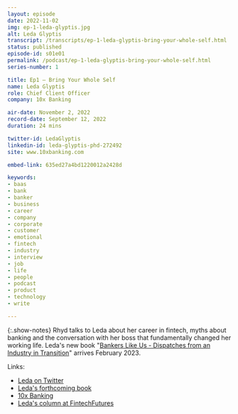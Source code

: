 ```yaml
---
layout: episode
date: 2022-11-02
img: ep-1-leda-glyptis.jpg
alt: Leda Glyptis
transcript: /transcripts/ep-1-leda-glyptis-bring-your-whole-self.html
status: published
episode-id: s01e01
permalink: /podcast/ep-1-leda-glyptis-bring-your-whole-self.html
series-number: 1

title: Ep1 — Bring Your Whole Self
name: Leda Glyptis
role: Chief Client Officer
company: 10x Banking

air-date: November 2, 2022
record-date: September 12, 2022
duration: 24 mins

twitter-id: LedaGlyptis
linkedin-id: leda-glyptis-phd-272492
site: www.10xbanking.com

embed-link: 635ed27a4bd1220012a2428d

keywords:
- baas
- bank
- banker
- business
- career
- company
- corporate
- customer
- emotional
- fintech
- industry
- interview
- job
- life
- people
- podcast
- product
- technology
- write

---
```


{:.show-notes}
Rhyd talks to Leda about her career in fintech, myths about banking and the conversation with her boss that fundamentally changed her working life. Leda's new book "[Bankers Like Us - Dispatches from an Industry in Transition](https://www.routledge.com/Bankers-Like-Us-Dispatches-from-an-Industry-in-Transition/Glyptis/p/book/9781032202037#)" arrives February 2023.

Links:

* [Leda on Twitter](https://twitter.com/LedaGlyptis)
* [Leda's forthcoming book](https://www.routledge.com/Bankers-Like-Us-Dispatches-from-an-Industry-in-Transition/Glyptis/p/book/9781032202037#)
* [10x Banking](https://www.10xbanking.com)
* [Leda's column at FintechFutures](https://www.fintechfutures.com/content-hub/ledawrites-food-for-thought/)
